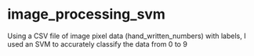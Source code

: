 # image_processing_svm
Using a CSV file of image pixel data (hand_written_numbers) with labels, I used an SVM to accurately classify the data from 0 to 9
